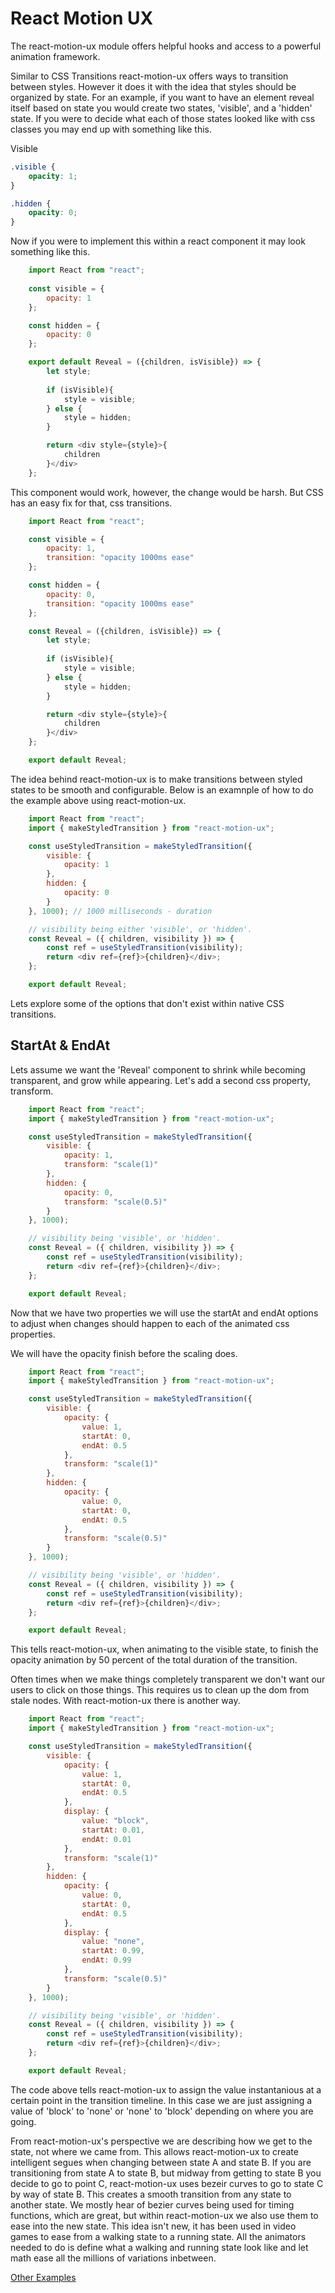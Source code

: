 # React Motion UX

The react-motion-ux module offers helpful hooks and access to a powerful animation framework. 

Similar to CSS Transitions react-motion-ux offers ways to transition between styles. However it does it with the idea that styles should be organized by state. For an example, if you want to have an element reveal itself based on state you would create two states, 'visible', and a 'hidden' state. If you were to decide what each of those states looked like with css classes you may end up with something like this.

Visible
```css
.visible {
    opacity: 1;
}

.hidden {
    opacity: 0;
}
```

Now if you were to implement this within a react component it may look something like this.
```javascript
    import React from "react";
    
    const visible = {
        opacity: 1
    };

    const hidden = {
        opacity: 0
    };

    export default Reveal = ({children, isVisible}) => {
        let style;
        
        if (isVisible){
            style = visible;
        } else {
            style = hidden;
        }

        return <div style={style}>{
            children
        }</div>
    };
```

This component would work, however, the change would be harsh. But CSS has an easy fix for that, css transitions.

```javascript
    import React from "react";

    const visible = {
        opacity: 1,
        transition: "opacity 1000ms ease"
    };

    const hidden = {
        opacity: 0,
        transition: "opacity 1000ms ease"
    };

    const Reveal = ({children, isVisible}) => {
        let style;
        
        if (isVisible){
            style = visible;
        } else {
            style = hidden;
        }

        return <div style={style}>{
            children
        }</div>
    };

    export default Reveal;
```

The idea behind react-motion-ux is to make transitions between styled states to be smooth and configurable. Below is an examnple of how to do the example above using react-motion-ux.

```javascript
    import React from "react";
    import { makeStyledTransition } from "react-motion-ux";

    const useStyledTransition = makeStyledTransition({
        visible: {
            opacity: 1
        },
        hidden: {
            opacity: 0
        }
    }, 1000); // 1000 milliseconds - duration

    // visibility being either 'visible', or 'hidden'.
    const Reveal = ({ children, visibility }) => {
        const ref = useStyledTransition(visibility);
        return <div ref={ref}>{children}</div>;
    };

    export default Reveal;

```

Lets explore some of the options that don't exist within native CSS transitions.

## StartAt & EndAt

Lets assume we want the 'Reveal' component to shrink while becoming transparent, and grow while appearing. Let's add a second css property, transform.
```javascript
    import React from "react";
    import { makeStyledTransition } from "react-motion-ux";

    const useStyledTransition = makeStyledTransition({
        visible: {
            opacity: 1,
            transform: "scale(1)"
        },
        hidden: {
            opacity: 0,
            transform: "scale(0.5)"
        }
    }, 1000);

    // visibility being 'visible', or 'hidden'.
    const Reveal = ({ children, visibility }) => {
        const ref = useStyledTransition(visibility);
        return <div ref={ref}>{children}</div>;
    };

    export default Reveal;
```

Now that we have two properties we will use the startAt and endAt options to adjust when changes should happen to each of the animated css properties.

We will have the opacity finish before the scaling does.
```javascript
    import React from "react";
    import { makeStyledTransition } from "react-motion-ux";

    const useStyledTransition = makeStyledTransition({
        visible: {
            opacity: {
                value: 1,
                startAt: 0,
                endAt: 0.5
            },
            transform: "scale(1)"
        },
        hidden: {
            opacity: {
                value: 0,
                startAt: 0,
                endAt: 0.5
            },
            transform: "scale(0.5)"
        }
    }, 1000);

    // visibility being 'visible', or 'hidden'.
    const Reveal = ({ children, visibility }) => {
        const ref = useStyledTransition(visibility);
        return <div ref={ref}>{children}</div>;
    };

    export default Reveal;
```

This tells react-motion-ux, when animating to the visible state, to finish the opacity animation by 50 percent of the total duration of the transition. 

Often times when we make things completely transparent we don't want our users to click on those things. This requires us to clean up the dom from stale nodes. With react-motion-ux there is another way.

```javascript
    import React from "react";
    import { makeStyledTransition } from "react-motion-ux";

    const useStyledTransition = makeStyledTransition({
        visible: {
            opacity: {
                value: 1,
                startAt: 0,
                endAt: 0.5
            },
            display: {
                value: "block",
                startAt: 0.01,
                endAt: 0.01
            },
            transform: "scale(1)"
        },
        hidden: {
            opacity: {
                value: 0,
                startAt: 0,
                endAt: 0.5
            },
            display: {
                value: "none",
                startAt: 0.99,
                endAt: 0.99
            },
            transform: "scale(0.5)"
        }
    }, 1000);

    // visibility being 'visible', or 'hidden'.
    const Reveal = ({ children, visibility }) => {
        const ref = useStyledTransition(visibility);
        return <div ref={ref}>{children}</div>;
    };

    export default Reveal;
```

The code above tells react-motion-ux to assign the value instantanious at a certain point in the transition timeline. In this case we are just assigning a value of 'block' to 'none' or 'none' to 'block' depending on where you are going.

From react-motion-ux's perspective we are describing how we get to the state, not where we came from. This allows react-motion-ux to create intelligent segues when changing between state A and state B. If you are transitioning from state A to state B, but midway from getting to state B you decide to go to point C, react-motion-ux uses bezeir curves to go to state C by way of state B. This creates a smooth transition from any state to another state. We mostly hear of bezier curves being used for timing functions, which are great, but within react-motion-ux we also use them to ease into the new state. This idea isn't new, it has been used in video games to ease from a walking state to a running state. All the animators needed to do is define what a walking and running state look like and let math ease all the millions of variations inbetween.

[Other Examples](https://jaredjbarnes.github.io/react-motion-ux/storybook/index.html)

